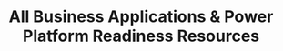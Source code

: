---
layout: sectionlist
title: All Business Applications & Power Platform Readiness Resources
permalink: /skilling/d365-academy/business-applications/
includemethod: all
includeplans:
- business applications
---